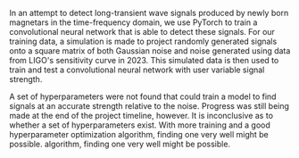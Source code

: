 In an attempt to detect long-transient wave signals produced by newly born magnetars in the time-frequency domain, we use PyTorch to train a convolutional neural network that is able to detect these signals. For our training data, a simulation is made to project randomly generated signals onto a square matrix of both Gaussian noise and noise generated using data from LIGO's sensitivity curve in 2023. This simulated data is then used to train and test a convolutional neural network with user variable signal strength.

A set of hyperparameters were not found that could train a model to find signals at an accurate strength relative to the noise. Progress was still being made at the end of the project timeline, however. It is inconclusive as to whether a set of hyperparameters exist. With more training and a good hyperparameter optimization algorithm, finding one very well might be possible. algorithm, finding one very well might be possible.

